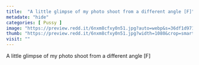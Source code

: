 ```yaml
---
title:  "A little glimpse of my photo shoot from a different angle [F]"
metadate: "hide"
categories: [ Pussy ]
image: "https://preview.redd.it/6nxm8cfxy0n51.jpg?auto=webp&s=36df1d971bca97cd22cac3ae0397ce5e6cfb59d0"
thumb: "https://preview.redd.it/6nxm8cfxy0n51.jpg?width=1080&crop=smart&auto=webp&s=c44d73959b2f0c8da37e4d0b03c12eb8497b6f3f"
visit: ""
---
```

A little glimpse of my photo shoot from a different angle [F]
